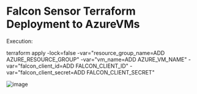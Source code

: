 # Falcon Sensor Terraform Deployment to AzureVMs


Execution:


terraform apply -lock=false   -var="resource_group_name=ADD AZURE_RESOURCE_GROUP"   -var="vm_name=ADD AZURE_VM_NAME"   -var="falcon_client_id=ADD FALCON_CLIENT_ID"   -var="falcon_client_secret=ADD FALCON_CLIENT_SECRET"
 
 
![image](https://github.com/user-attachments/assets/2ef225f2-9bc2-4205-816e-da1955addfe6)
